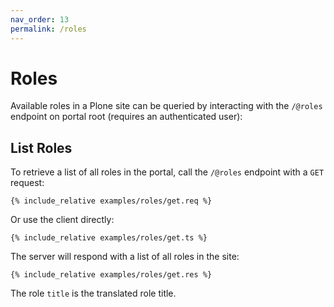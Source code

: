 ```yaml
---
nav_order: 13
permalink: /roles
---
```


# Roles

Available roles in a Plone site can be queried by interacting with the `/@roles` endpoint on portal root (requires an authenticated user):

## List Roles

To retrieve a list of all roles in the portal, call the `/@roles` endpoint with a `GET` request:

```
{% include_relative examples/roles/get.req %}
```

Or use the client directly:

```
{% include_relative examples/roles/get.ts %}
```

The server will respond with a list of all roles in the site:

```
{% include_relative examples/roles/get.res %}
```

The role `title` is the translated role title.

